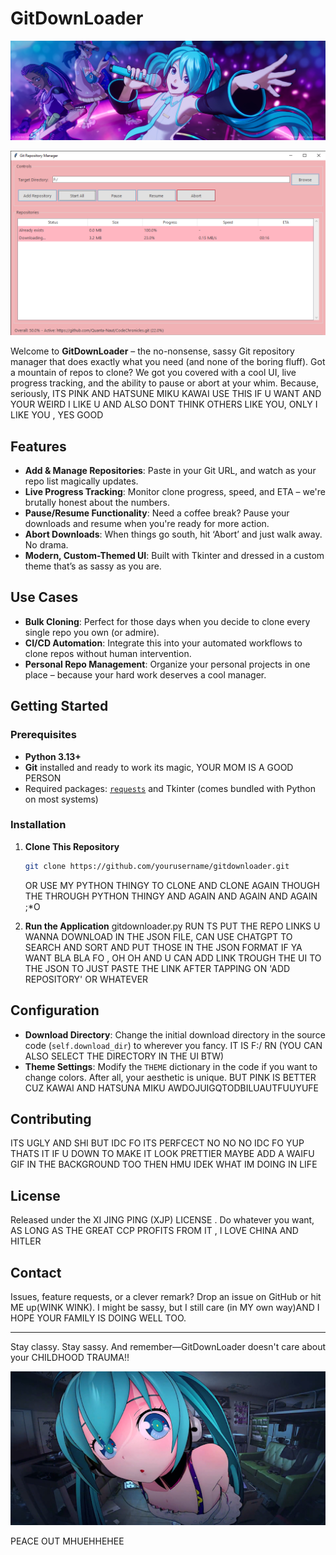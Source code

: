 # GitDownLoader

![alt text](image.png)

![alt text](<Git Repository Manager 20-02-2025 14_27_56.png>)

Welcome to **GitDownLoader** – the no-nonsense, sassy Git repository manager that does exactly what you need (and none of the boring fluff). Got a mountain of repos to clone? We got you covered with a cool UI, live progress tracking, and the ability to pause or abort at your whim. Because, seriously, ITS PINK AND HATSUNE MIKU KAWAI USE THIS IF U WANT AND YOUR WEIRD I LIKE U AND ALSO DONT THINK OTHERS LIKE YOU, ONLY I LIKE YOU , YES GOOD

## Features

- **Add & Manage Repositories**: Paste in your Git URL, and watch as your repo list magically updates.
- **Live Progress Tracking**: Monitor clone progress, speed, and ETA – we're brutally honest about the numbers.
- **Pause/Resume Functionality**: Need a coffee break? Pause your downloads and resume when you're ready for more action.
- **Abort Downloads**: When things go south, hit ‘Abort’ and just walk away. No drama.
- **Modern, Custom-Themed UI**: Built with Tkinter and dressed in a custom theme that’s as sassy as you are.

## Use Cases

- **Bulk Cloning**: Perfect for those days when you decide to clone every single repo you own (or admire).
- **CI/CD Automation**: Integrate this into your automated workflows to clone repos without human intervention.
- **Personal Repo Management**: Organize your personal projects in one place – because your hard work deserves a cool manager.

## Getting Started

### Prerequisites

- **Python 3.13+**  
- **Git** installed and ready to work its magic, YOUR MOM IS A GOOD PERSON
- Required packages: [`requests`](https://pypi.org/project/requests/) and Tkinter (comes bundled with Python on most systems)

### Installation

1. **Clone This Repository**
   ```bash
   git clone https://github.com/yourusername/gitdownloader.git
   ```
   OR USE MY PYTHON THINGY TO CLONE AND CLONE AGAIN THOUGH THE THROUGH PYTHON THINGY AND AGAIN AND AGAIN AND AGAIN ;*O

2. **Run the Application**
gitdownloader.py RUN TS
PUT THE REPO LINKS U WANNA DOWNLOAD IN THE JSON FILE, CAN USE CHATGPT TO SEARCH AND SORT AND PUT THOSE IN THE JSON FORMAT IF YA WANT BLA BLA FO , OH OH AND U CAN ADD LINK TROUGH THE UI TO THE JSON TO JUST PASTE THE LINK AFTER TAPPING ON 'ADD REPOSITORY' OR WHATEVER

## Configuration

- **Download Directory**: Change the initial download directory in the source code (`self.download_dir`) to wherever you fancy. IT IS F:/ RN (YOU CAN ALSO SELECT THE DIRECTORY IN THE UI BTW)
- **Theme Settings**: Modify the `THEME` dictionary in the code if you want to change colors. After all, your aesthetic is unique. BUT PINK IS BETTER CUZ KAWAI AND HATSUNA MIKU AWDOJUIGQTODBILUAUTFUUYUFE

## Contributing

ITS UGLY AND SHI BUT IDC FO ITS PERFCECT NO NO NO IDC FO YUP THATS IT
IF U DOWN TO MAKE IT LOOK PRETTIER MAYBE ADD A WAIFU GIF IN THE BACKGROUND TOO THEN HMU IDEK WHAT IM DOING IN LIFE

## License

Released under the XI JING PING (XJP) LICENSE . Do whatever you want, AS LONG AS THE GREAT CCP PROFITS FROM IT , I LOVE CHINA AND HITLER 

## Contact

Issues, feature requests, or a clever remark? Drop an issue on GitHub or hit ME up(WINK WINK). I might be sassy, but I still care (in MY own way)AND I HOPE YOUR FAMILY IS DOING WELL TOO.

---

Stay classy. Stay sassy. And remember—GitDownLoader doesn't care about your CHILDHOOD TRAUMA!! 

![alt text](image-1.png)

PEACE OUT MHUEHHEHEE